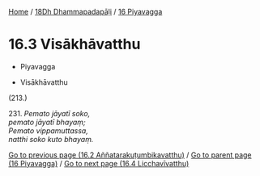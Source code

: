
[Home](/) / [18Dh Dhammapadapāḷi](...md) / [16 Piyavagga](../18Dh/16.md)

# 16.3 Visākhāvatthu

* Piyavagga

* Visākhāvatthu

(213.)

231\. _Pemato jāyatī soko,_  
_pemato jāyatī bhayaṃ;_  
_Pemato vippamuttassa,_  
_natthi soko kuto bhayaṃ._  


[Go to previous page (16.2 Aññatarakuṭumbikavatthu)](16.2.md) / [Go to parent page (16 Piyavagga)](../18Dh/16.md) / [Go to next page (16.4 Licchavīvatthu)](16.4.md)


